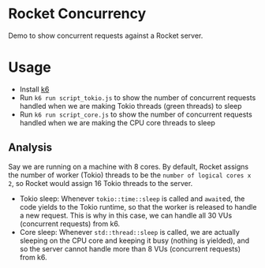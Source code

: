 # Rocket Concurrency

Demo to show concurrent requests against a Rocket server.

# Usage

- Install [k6](https://grafana.com/docs/k6/latest/get-started/running-k6/)
- Run `k6 run script_tokio.js` to show the number of concurrent requests handled when we are making Tokio threads (green threads) to sleep
- Run `k6 run script_core.js` to show the number of concurrent requests handled when we are making the CPU core threads to sleep


## Analysis

Say we are running on a machine with 8 cores. By default, Rocket assigns the number of worker (Tokio) threads to be the `number of logical cores x 2`, so Rocket would assign 16 Tokio threads to the server.

- Tokio sleep: Whenever `tokio::time::sleep` is called and `await`ed, the code yields to the Tokio runtime, so that the worker is released to handle a new request. This is why in this case, we can handle all 30 VUs (concurrent requests) from k6.
- Core sleep: Whenever `std::thread::sleep` is called, we are actually sleeping on the CPU core and keeping it busy (nothing is yielded), and so the server cannot handle more than 8 VUs (concurrent requests) from k6.